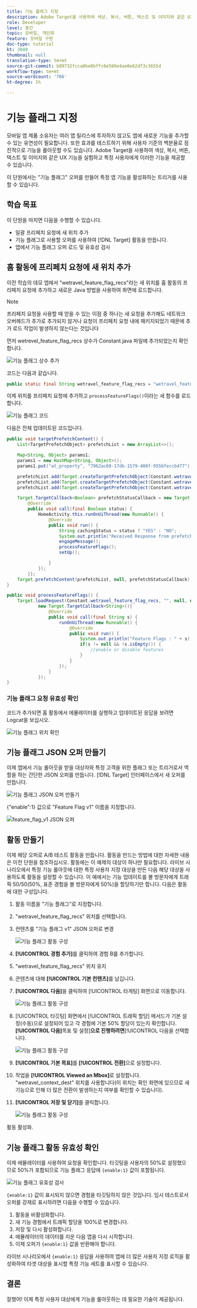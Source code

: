 ```yaml
---
title: 기능 플래그 지정
description: Adobe Target을 사용하여 색상, 복사, 버튼, 텍스트 및 이미지와 같은 UX 기능을 실험하고 특정 사용자에게 이러한 기능을 제공할 수 있습니다.
role: Developer
level: 중간
topic: 모바일, 개인화
feature: 모바일 구현
doc-type: tutorial
kt: 3040
thumbnail: null
translation-type: tm+mt
source-git-commit: b89732fcca0be8bffc6e580e4ae0e62df3c3655d
workflow-type: tm+mt
source-wordcount: '766'
ht-degree: 1%

---
```



# 기능 플래그 지정

모바일 앱 제품 소유자는 여러 앱 릴리스에 투자하지 않고도 앱에 새로운 기능을 추가할 수 있는 유연성이 필요합니다. 또한 효과를 테스트하기 위해 사용자 기준의 백분율로 점진적으로 기능을 롤아웃할 수도 있습니다. Adobe Target을 사용하여 색상, 복사, 버튼, 텍스트 및 이미지와 같은 UX 기능을 실험하고 특정 사용자에게 이러한 기능을 제공할 수 있습니다.

이 단원에서는 &quot;기능 플래그&quot; 오퍼를 만들어 특정 앱 기능을 활성화하는 트리거를 사용할 수 있습니다.

## 학습 목표

이 단원을 마치면 다음을 수행할 수 있습니다.

* 일괄 프리페치 요청에 새 위치 추가
* 기능 플래그로 사용할 오퍼를 사용하여 [!DNL Target] 활동을 만듭니다.
* 앱에서 기능 플래그 오퍼 로드 및 유효성 검사

## 홈 활동에 프리페치 요청에 새 위치 추가

이전 학습의 데모 앱에서 &quot;wetravel_feature_flag_recs&quot;라는 새 위치를 홈 활동의 프리페치 요청에 추가하고 새로운 Java 방법을 사용하여 화면에 로드합니다.

>[!NOTE]
>
>프리페치 요청을 사용할 때 얻을 수 있는 이점 중 하나는 새 요청을 추가해도 네트워크 오버헤드가 추가로 추가되지 않거나 요청이 프리페치 요청 내에 패키지되었기 때문에 추가 로드 작업이 발생하지 않는다는 것입니다

먼저 wetrevel_feature_flag_recs 상수가 Constant.java 파일에 추가되었는지 확인합니다.

![기능 플래그 상수 추가](assets/feature_flag_constant.jpg)

코드는 다음과 같습니다.

```java
public static final String wetravel_feature_flag_recs = "wetravel_feature_flag_recs";
```

이제 위치를 프리페치 요청에 추가하고 `processFeatureFlags()`이라는 새 함수를 로드합니다.

![기능 플래그 코드](assets/feature_flag_code.jpg)

다음은 전체 업데이트된 코드입니다.

```java
public void targetPrefetchContent() {
    List<TargetPrefetchObject> prefetchList = new ArrayList<>();

    Map<String, Object> params1;
    params1 = new HashMap<String, Object>();
    params1.put("at_property", "7962ac68-17db-1579-408f-9556feccb477");

    prefetchList.add(Target.createTargetPrefetchObject(Constant.wetravel_engage_home, params1));
    prefetchList.add(Target.createTargetPrefetchObject(Constant.wetravel_engage_search, params1));
    prefetchList.add(Target.createTargetPrefetchObject(Constant.wetravel_feature_flag_recs, params1));

    Target.TargetCallback<Boolean> prefetchStatusCallback = new Target.TargetCallback<Boolean>() {
        @Override
        public void call(final Boolean status) {
            HomeActivity.this.runOnUiThread(new Runnable() {
                @Override
                public void run() {
                    String cachingStatus = status ? "YES" : "NO";
                    System.out.println("Received Response from prefetch : " + cachingStatus);
                    engageMessage();
                    processFeatureFlags();
                    setUp();

                }
            });
        }};
    Target.prefetchContent(prefetchList, null, prefetchStatusCallback);
}

public void processFeatureFlags() {
    Target.loadRequest(Constant.wetravel_feature_flag_recs, "", null, null, null,
            new Target.TargetCallback<String>(){
                @Override
                public void call(final String s) {
                    runOnUiThread(new Runnable() {
                        @Override
                        public void run() {
                            System.out.println("Feature Flags : " + s);
                            if(s != null && !s.isEmpty()) {
                                //enable or disable features
                            }
                        }
                    });
                }
            });
}
```

### 기능 플래그 요청 유효성 확인

코드가 추가되면 홈 활동에서 에뮬레이터를 실행하고 업데이트된 응답을 보려면 Logcat을 보십시오.

![기능 플래그 위치 확인](assets/feature_flag_code_logcat.jpg)

## 기능 플래그 JSON 오퍼 만들기

이제 앱에서 기능 롤아웃을 받을 대상자와 특정 고객을 위한 플래그 또는 트리거로서 역할을 하는 간단한 JSON 오퍼를 만듭니다. [!DNL Target] 인터페이스에서 새 오퍼를 만듭니다.

![기능 플래그 JSON 오퍼 만들기](assets/feature_flag_json_offer.jpg)

{&quot;enable&quot;:1} 값으로 &quot;Feature Flag v1&quot; 이름을 지정합니다.

![feature_flag_v1 JSON 오퍼](assets/feature_flag_json_name.jpg)

## 활동 만들기

이제 해당 오퍼로 A/B 테스트 활동을 만듭니다. 활동을 만드는 방법에 대한 자세한 내용은 이전 단원을 참조하십시오. 활동에는 이 예제의 대상이 하나만 필요합니다. 라이브 시나리오에서 특정 기능 롤아웃에 대한 특정 사용자 지정 대상을 만든 다음 해당 대상을 사용하도록 활동을 설정할 수 있습니다. 이 예에서는 기능 업데이트를 볼 방문자에게 트래픽 50/50(50%, 표준 경험을 볼 방문자에게 50%)을 할당하기만 합니다. 다음은 활동에 대한 구성입니다.

1. 활동 이름을 &quot;기능 플래그&quot;로 지정합니다.
1. &quot;wetravel_feature_flag_recs&quot; 위치를 선택합니다.
1. 컨텐츠를 &quot;기능 플래그 v1&quot; JSON 오퍼로 변경

   ![기능 플래그 활동 구성](assets/feature_flag_activity.jpg)

1. **[!UICONTROL 경험 추가]**&#x200B;를 클릭하여 경험 B를 추가합니다.
1. &quot;wetravel_feature_flag_recs&quot; 위치 유지
1. 콘텐츠에 대해 **[!UICONTROL 기본 컨텐츠]**&#x200B;를 남깁니다.
1. **[!UICONTROL 다음]**&#x200B;을 클릭하여 [!UICONTROL 타게팅] 화면으로 이동합니다.

   ![기능 플래그 활동 구성](assets/feature_flag_activity_2.jpg)

1. [!UICONTROL 타깃팅] 화면에서 [!UICONTROL 트래픽 할당] 메서드가 기본 설정(수동)으로 설정되어 있고 각 경험에 기본 50% 할당이 있는지 확인합니다. **[!UICONTROL 다음]**&#x200B;목표 및 설정&#x200B;]**으로 진행하려면**[!UICONTROL &#x200B;다음을 선택합니다.

   ![기능 플래그 활동 구성](assets/feature_flag_activity_3.jpg)

1. **[!UICONTROL 기본 목표]**&#x200B;를 **[!UICONTROL 전환]**&#x200B;으로 설정합니다.
1. 작업을 **[!UICONTROL Viewed an Mbox]**&#x200B;로 설정합니다. &quot;wetravel_context_dest&quot; 위치를 사용합니다(이 위치는 확인 화면에 있으므로 새 기능으로 인해 더 많은 전환이 발생하는지 여부를 확인할 수 있습니다).
1. **[!UICONTROL 저장 및 닫기]**&#x200B;를 클릭합니다.

   ![기능 플래그 활동 구성](assets/feature_flag_activity_4.jpg)

활동 활성화.

## 기능 플래그 활동 유효성 확인

이제 에뮬레이터를 사용하여 요청을 확인합니다. 타깃팅을 사용자의 50%로 설정했으므로 50%가 포함되므로 기능 플래그 응답에 `{enable:1}` 값이 포함됩니다.

![기능 플래그 유효성 검사](assets/feature_flag_validation.jpg)

`{enable:1}` 값이 표시되지 않으면 경험을 타깃팅하지 않은 것입니다. 임시 테스트로서 오퍼를 강제로 표시하려면 다음을 수행할 수 있습니다.

1. 활동을 비활성화합니다.
1. 새 기능 경험에서 트래픽 할당을 100%로 변경합니다.
1. 저장 및 다시 활성화합니다.
1. 에뮬레이터의 데이터를 지운 다음 앱을 다시 시작합니다.
1. 이제 오퍼가 `{enable:1}` 값을 반환해야 합니다.

라이브 시나리오에서 `{enable:1}` 응답을 사용하여 앱에 더 많은 사용자 지정 로직을 활성화하여 타겟 대상을 표시할 특정 기능 세트를 표시할 수 있습니다.

## 결론

잘했어! 이제 특정 사용자 대상에게 기능을 롤아웃하는 데 필요한 기술이 제공됩니다.

